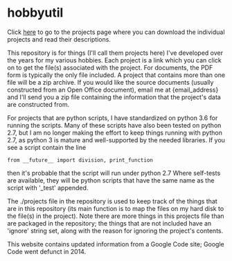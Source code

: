 # hobbyutil

Click [here](./project_list.md) to go to the projects page where you can download
the individual projects and read their descriptions.

This repository is for things (I'll call them projects here)  I've developed over
the years for my various hobbies.  Each project is a link which you can click on to
get the file(s) associated with the project.  For documents, the PDF form is
typically the only file included.  A project that contains more than one file will
be a zip archive.  If you would like the source documents (usually constructed from
an Open Office document), email me at {email_address} and I'll send you a zip file
containing the information that the project's data are constructed from.

For projects that are python scripts, I have standardized on python 3.6 for running
the scripts.  Many of these scripts have also been tested on python 2.7, but I am
no longer making the effort to keep things running with python 2.7, as python 3 is
mature and well-supported by the needed libraries.  If you see a script contain the
line

```from __future__ import division, print_function```

then it's probable that the script will run under python 2.7 Where self-tests are
available, they will be python scripts that have the same name as the script with
'\_test' appended.

The ./projects file in the repository is used to keep track of the things that are
in this repository (its main function is to map the files on my hard disk to the
file(s) in the project).  Note there are more things in this projects file than are
packaged in the repository; the things that are not included have an 'ignore'
string set, along with the reason for ignoring the project's contents.

This website contains updated information from a Google Code site; Google Code went
defunct in 2014.
